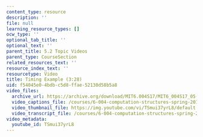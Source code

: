 ```yaml
---
content_type: resource
description: ''
file: null
learning_resource_types: []
ocw_type: ''
optional_tab_title: ''
optional_text: ''
parent_title: 5.2 Topic Videos
parent_type: CourseSection
related_resources_text: ''
resource_index_text: ''
resourcetype: Video
title: Timing Example (3:28)
uid: f54045e0-4bdb-c5d8-ffae-52130d58b5a8
video_files:
  archive_url: https://archive.org/download/MIT6.004S17/MIT6_004S17_05-02-06_300k.mp4
  video_captions_file: /courses/6-004-computation-structures-spring-2017/49aadde13c555303a8acede77cfce5e8_TSmui37yrL8.vtt
  video_thumbnail_file: https://img.youtube.com/vi/TSmui37yrL8/default.jpg
  video_transcript_file: /courses/6-004-computation-structures-spring-2017/64f4a8721e182cf2dfa31cebfc3aad0c_TSmui37yrL8.pdf
video_metadata:
  youtube_id: TSmui37yrL8
---
```


